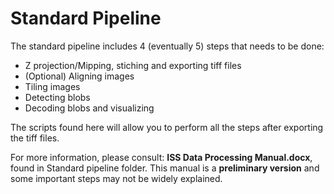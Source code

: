 # Standard Pipeline
The standard pipeline includes 4 (eventually 5) steps that needs to be done:
- Z projection/Mipping, stiching and exporting tiff files
- (Optional) Aligning images
- Tiling images
- Detecting blobs
- Decoding blobs and visualizing

The scripts found here will allow you to perform all the steps after exporting the tiff files. 

For more information, please consult:
**ISS Data Processing Manual.docx**, found in Standard pipeline folder. This manual is a **preliminary version** and some important steps may not be widely explained.
